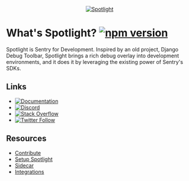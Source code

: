 <p align="center">
  <a href="https://blog.sentry.io/sentry-for-development/" target="_blank">
    <img src="https://raw.githubusercontent.com/getsentry/spotlight/main/.github/spotlight-hero-v2.jpg?utm_source=github&utm_medium=logo" alt="Spotlight">
  </a>
</p>

# What's Spotlight? [![npm version](https://img.shields.io/npm/v/@spotlightjs/spotlight.svg)](https://www.npmjs.com/package/@spotlightjs/spotlight)

Spotlight is Sentry for Development. Inspired by an old project, Django Debug Toolbar, Spotlight brings a rich debug
overlay into development environments, and it does it by leveraging the existing power of Sentry's SDKs.

## Links

- [![Documentation](https://img.shields.io/badge/documentation-spotlight-indigo.svg)](https://spotlightjs.com/about/)
- [![Discord](https://img.shields.io/discord/621778831602221064)](https://discord.gg/Ww9hbqr)
- [![Stack Overflow](https://img.shields.io/badge/stack%20overflow-sentry-green.svg)](http://stackoverflow.com/questions/tagged/sentry)
- [![Twitter Follow](https://img.shields.io/twitter/follow/getsentry?label=getsentry&style=social)](https://twitter.com/intent/follow?screen_name=getsentry)

## Resources

- [Contribute](https://spotlightjs.com/contribute/)
- [Setup Spotlight](https://spotlightjs.com/setup/)
- [Sidecar](https://spotlightjs.com/sidecar/)
- [Integrations](https://spotlightjs.com/integrations/)
